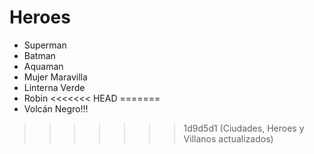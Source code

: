 # Heroes

* Superman
* Batman
* Aquaman
* Mujer Maravilla
* Linterna Verde
* Robin
<<<<<<< HEAD
=======
* Volcán Negro!!!
>>>>>>> 1d9d5d1 (Ciudades, Heroes y Villanos actualizados)
